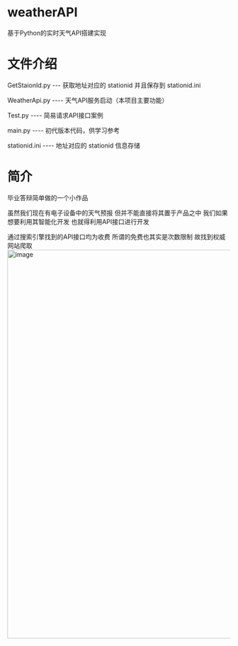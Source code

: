 # weatherAPI
基于Python的实时天气API搭建实现

# 文件介绍
GetStaionId.py --- 获取地址对应的 stationid 并且保存到 stationid.ini

WeatherApi.py ---- 天气API服务启动（本项目主要功能）

Test.py ---- 简易请求API接口案例

main.py ---- 初代版本代码，供学习参考

stationid.ini ---- 地址对应的 stationid 信息存储


# 简介
毕业答辩简单做的一个小作品

虽然我们现在有电子设备中的天气预报 但并不能直接将其置于产品之中
我们如果想要利用其智能化开发 也就得利用API接口进行开发

通过搜索引擎找到的API接口均为收费  所谓的免费也其实是次数限制 故找到权威网站爬取
<img width="877" alt="image" src="https://github.com/s1wei/weatherAPI/assets/86072267/dfb64bf4-d396-4a9a-9608-f5669ff80355">

